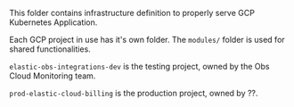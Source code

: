 This folder contains infrastructure definition to properly serve GCP Kubernetes Application.

Each GCP project in use has it's own folder. The `modules/` folder is used for shared functionalities.

`elastic-obs-integrations-dev` is the testing project, owned by the Obs Cloud Monitoring team.  

`prod-elastic-cloud-billing` is the production project, owned by ??.